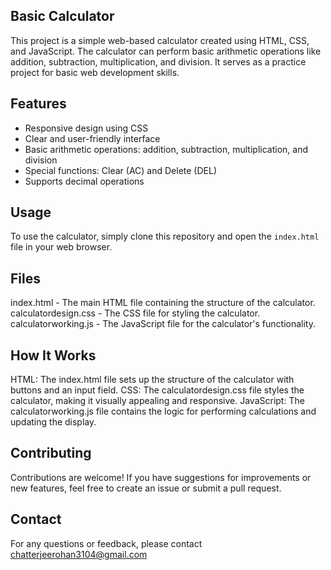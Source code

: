 ## Basic Calculator
This project is a simple web-based calculator created using HTML, CSS, and JavaScript. The calculator can perform basic arithmetic operations like addition, subtraction, multiplication, and division. It serves as a practice project for basic web development skills.

## Features
- Responsive design using CSS
- Clear and user-friendly interface
- Basic arithmetic operations: addition, subtraction, multiplication, and division
- Special functions: Clear (AC) and Delete (DEL)
- Supports decimal operations
  
## Usage
To use the calculator, simply clone this repository and open the `index.html` file in your web browser.

## Files
index.html - The main HTML file containing the structure of the calculator.
calculatordesign.css - The CSS file for styling the calculator.
calculatorworking.js - The JavaScript file for the calculator's functionality.

## How It Works
HTML: The index.html file sets up the structure of the calculator with buttons and an input field.
CSS: The calculatordesign.css file styles the calculator, making it visually appealing and responsive.
JavaScript: The calculatorworking.js file contains the logic for performing calculations and updating the display.

## Contributing
Contributions are welcome! If you have suggestions for improvements or new features, feel free to create an issue or submit a pull request.

## Contact
For any questions or feedback, please contact chatterjeerohan3104@gmail.com
